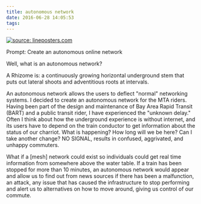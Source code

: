 ```yaml
---
title: autonomous network
date: 2016-06-28 14:05:53
tags:
---
```

<a href="http://www.underconsideration.com/quipsologies/quip_images/tumblr_lv36gvRrWn1qge8fmo5_1280.jpg"><img src="http://www.underconsideration.com/quipsologies/quip_images/tumblr_lv36gvRrWn1qge8fmo5_1280.jpg" title="source: lineposters.com" /></a>

Prompt: Create an autonomous online network

Well, what is an autonomous network?

A Rhizome is: a continuously growing horizontal underground stem that puts out lateral shoots and adventitious roots at intervals. 

An autonomous network allows the users to deflect "normal" networking systems. I decided to create an autonomous network for the MTA riders.  Having been part of the design and maintenance of Bay Area Rapid Transit (BART) and a public transit rider, I have experienced the "unknown delay." Often I think about how the underground experience is without internet, and its users have  to depend on the train conductor to get information about the status of our charriot. What is happening? How long will we be here? Can I take another change? NO SIGNAL, results in confused, aggrivated, and unhappy commuters.  

What if a [mesh] network could exist so individuals could get real time information from somewhere above the water table.  If a train has been stopped for more than 10 minutes, an autonomous network would appear and allow us to find out from news sources if there has been a malfunction, an attack, any issue that has caused the infrastructure to stop performing and alert us to alternatives on how to move around, giving us control of our commute.